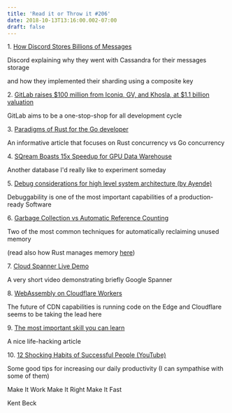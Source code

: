 ```yaml
---
title: 'Read it or Throw it #206'
date: 2018-10-13T13:16:00.002-07:00
draft: false
---
```


1. [How Discord Stores Billions of Messages](https://blog.discordapp.com/how-discord-stores-billions-of-messages-7fa6ec7ee4c7)

Discord explaining why they went with Cassandra for their messages storage

and how they implemented their sharding using a composite key

  

2. [GitLab raises $100 million from Iconiq, GV, and Khosla, at $1.1 billion valuation](https://venturebeat.com/2018/09/19/gitlab-raises-100-million-from-iconiq-gv-and-khosla-at-1-1-billion-valuation/)

GitLab aims to be a one-stop-shop for all development cycle 

  

3. [Paradigms of Rust for the Go developer](https://medium.com/@deckarep/paradigms-of-rust-for-the-go-developer-210f67cd6a29)

An informative article that focuses on Rust concurrency vs Go concurrency

  

4. [SQream Boasts 15x Speedup for GPU Data Warehouse](https://www.datanami.com/2018/09/05/sqream-boasts-15x-speedup-for-gpu-data-warehouse/)

Another database I'd really like to experiment someday

  

5. [Debug considerations for high level system architecture (by Ayende)](https://ayende.com/blog/184451-C/debug-considerations-for-high-level-system-architecture)

Debuggability is one of the most important capabilities of a production-ready Software

  

6. [Garbage Collection vs Automatic Reference Counting](https://medium.com/computed-comparisons/garbage-collection-vs-automatic-reference-counting-a420bd4c7c81)

Two of the most common techniques for automatically reclaiming unused memory

(read also how Rust manages memory [here](https://doc.rust-lang.org/book/second-edition/ch04-00-understanding-ownership.html))

  

7. [Cloud Spanner Live Demo](https://www.youtube.com/watch?v=AC9xUc4SkvU)

A very short video demonstrating briefly Google Spanner 

  

8. [WebAssembly on Cloudflare Workers](https://blog.cloudflare.com/webassembly-on-cloudflare-workers/)

The future of CDN capabilities is running code on the Edge and Cloudflare seems to be taking the lead here

  

9. [The most important skill you can learn](https://www.scotthyoung.com/blog/2018/09/17/the-most-important-skill/)

A nice life-hacking article

  

10. [12 Shocking Habits of Successful People (YouTube)](https://www.youtube.com/watch?v=_ulhxX_tnqY)

Some good tips for increasing our daily productivity (I can sympathise with some of them)

  

  

  

  

Make It Work Make It Right Make It Fast

Kent Beck